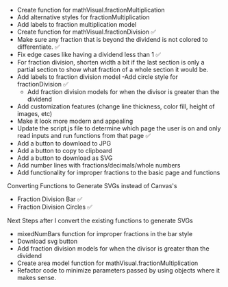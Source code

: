 - Create function for mathVisual.fractionMultiplication
- Add alternative styles for fractionMultiplication
- Add labels to fraction multiplication model
- Create function for mathVisual.fractionDivision ✅
- Make sure any fraction that is beyond the dividend is not colored to differentiate. ✅
- Fix edge cases like having a dividend less than 1 ✅
- For fraction division, shorten width a bit if the last section is only a partial section to show what fraction of a whole section it would be.
- Add labels to fraction division model
  -Add circle style for fractionDivision ✅
  - Add fraction division models for when the divisor is greater than the dividend
- Add customization features (change line thickness, color fill, height of images, etc)
- Make it look more modern and appealing
- Update the script.js file to determine which page the user is on and only read inputs and run functions from that page ✅
- Add a button to download to JPG
- Add a button to copy to clipboard
- Add a button to download as SVG
- Add number lines with fractions/decimals/whole numbers
- Add functionality for improper fractions to the basic page and functions

Converting Functions to Generate SVGs instead of Canvas's

- Fraction Division Bar ✅
- Fraction Division Circles ✅

Next Steps after I convert the existing functions to generate SVGs

- mixedNumBars function for improper fractions in the bar style
- Download svg button
- Add fraction division models for when the divisor is greater than the dividend
- Create area model function for mathVisual.fractionMultiplication
- Refactor code to minimize parameters passed by using objects where it makes sense.
